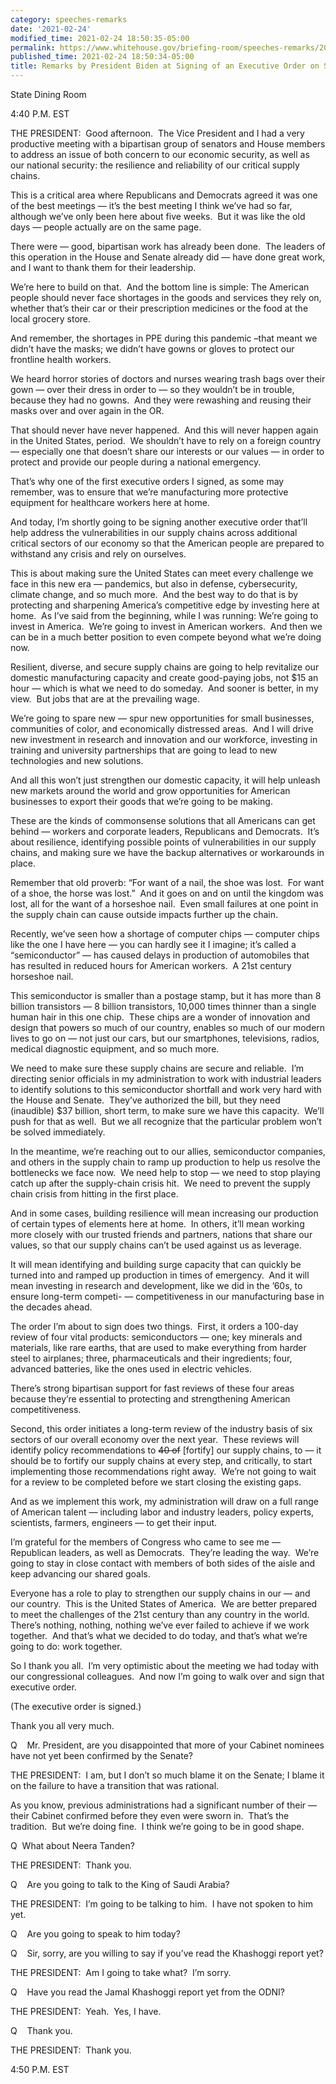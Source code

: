 ```yaml
---
category: speeches-remarks
date: '2021-02-24'
modified_time: 2021-02-24 18:50:35-05:00
permalink: https://www.whitehouse.gov/briefing-room/speeches-remarks/2021/02/24/remarks-by-president-biden-at-signing-of-an-executive-order-on-supply-chains/
published_time: 2021-02-24 18:50:34-05:00
title: Remarks by President Biden at Signing of an Executive Order on Supply Chains
---
```

 
State Dining Room

4:40 P.M. EST

THE PRESIDENT:  Good afternoon.  The Vice President and I had a very
productive meeting with a bipartisan group of senators and House members
to address an issue of both concern to our economic security, as well as
our national security: the resilience and reliability of our critical
supply chains.

This is a critical area where Republicans and Democrats agreed it was
one of the best meetings — it’s the best meeting I think we’ve had so
far, although we’ve only been here about five weeks.  But it was like
the old days — people actually are on the same page. 

There were — good, bipartisan work has already been done.  The leaders
of this operation in the House and Senate already did — have done great
work, and I want to thank them for their leadership.

We’re here to build on that.  And the bottom line is simple: The
American people should never face shortages in the goods and services
they rely on, whether that’s their car or their prescription medicines
or the food at the local grocery store.

And remember, the shortages in PPE during this pandemic –that meant we
didn’t have the masks; we didn’t have gowns or gloves to protect our
frontline health workers.

We heard horror stories of doctors and nurses wearing trash bags over
their gown — over their dress in order to — so they wouldn’t be in
trouble, because they had no gowns.  And they were rewashing and reusing
their masks over and over again in the OR.

That should never have never happened.  And this will never happen again
in the United States, period.  We shouldn’t have to rely on a foreign
country — especially one that doesn’t share our interests or our values
— in order to protect and provide our people during a national
emergency. 

That’s why one of the first executive orders I signed, as some may
remember, was to ensure that we’re manufacturing more protective
equipment for healthcare workers here at home.

And today, I’m shortly going to be signing another executive order
that’ll help address the vulnerabilities in our supply chains across
additional critical sectors of our economy so that the American people
are prepared to withstand any crisis and rely on ourselves.

This is about making sure the United States can meet every challenge we
face in this new era — pandemics, but also in defense, cybersecurity,
climate change, and so much more.  And the best way to do that is by
protecting and sharpening America’s competitive edge by investing here
at home.  As I’ve said from the beginning, while I was running: We’re
going to invest in America.  We’re going to invest in American workers. 
And then we can be in a much better position to even compete beyond what
we’re doing now.

Resilient, diverse, and secure supply chains are going to help
revitalize our domestic manufacturing capacity and create good-paying
jobs, not $15 an hour — which is what we need to do someday.  And sooner
is better, in my view.  But jobs that are at the prevailing wage. 

We’re going to spare new — spur new opportunities for small businesses,
communities of color, and economically distressed areas.  And I will
drive new investment in research and innovation and our workforce,
investing in training and university partnerships that are going to lead
to new technologies and new solutions. 

And all this won’t just strengthen our domestic capacity, it will help
unleash new markets around the world and grow opportunities for American
businesses to export their goods that we’re going to be making. 

These are the kinds of commonsense solutions that all Americans can get
behind — workers and corporate leaders, Republicans and Democrats.  It’s
about resilience, identifying possible points of vulnerabilities in our
supply chains, and making sure we have the backup alternatives or
workarounds in place. 

Remember that old proverb: “For want of a nail, the shoe was lost.  For
want of a shoe, the horse was lost.”  And it goes on and on until the
kingdom was lost, all for the want of a horseshoe nail.  Even small
failures at one point in the supply chain can cause outside impacts
further up the chain. 

Recently, we’ve seen how a shortage of computer chips — computer chips
like the one I have here — you can hardly see it I imagine; it’s called
a “semiconductor” — has caused delays in production of automobiles that
has resulted in reduced hours for American workers.  A 21st century
horseshoe nail. 

This semiconductor is smaller than a postage stamp, but it has more than
8 billion transistors — 8 billion transistors, 10,000 times thinner than
a single human hair in this one chip.  These chips are a wonder of
innovation and design that powers so much of our country, enables so
much of our modern lives to go on — not just our cars, but our
smartphones, televisions, radios, medical diagnostic equipment, and so
much more.

We need to make sure these supply chains are secure and reliable.  I’m
directing senior officials in my administration to work with industrial
leaders to identify solutions to this semiconductor shortfall and work
very hard with the House and Senate.  They’ve authorized the bill, but
they need (inaudible) $37 billion, short term, to make sure we have this
capacity.  We’ll push for that as well.  But we all recognize that the
particular problem won’t be solved immediately. 

In the meantime, we’re reaching out to our allies, semiconductor
companies, and others in the supply chain to ramp up production to help
us resolve the bottlenecks we face now.  We need help to stop — we need
to stop playing catch up after the supply-chain crisis hit.  We need to
prevent the supply chain crisis from hitting in the first place. 

And in some cases, building resilience will mean increasing our
production of certain types of elements here at home.  In others, it’ll
mean working more closely with our trusted friends and partners, nations
that share our values, so that our supply chains can’t be used against
us as leverage. 

It will mean identifying and building surge capacity that can quickly be
turned into and ramped up production in times of emergency.  And it will
mean investing in research and development, like we did in the ’60s, to
ensure long-term competi- — competitiveness in our manufacturing base in
the decades ahead.

The order I’m about to sign does two things.  First, it orders a 100-day
review of four vital products: semiconductors — one; key minerals and
materials, like rare earths, that are used to make everything from
harder steel to airplanes; three, pharmaceuticals and their ingredients;
four, advanced batteries, like the ones used in electric vehicles.

There’s strong bipartisan support for fast reviews of these four areas
because they’re essential to protecting and strengthening American
competitiveness.

Second, this order initiates a long-term review of the industry basis of
six sectors of our overall economy over the next year.  These reviews
will identify policy recommendations to <s>40 of</s> \[fortify\] our
supply chains, to — it should be to fortify our supply chains at every
step, and critically, to start implementing those recommendations right
away.  We’re not going to wait for a review to be completed before we
start closing the existing gaps. 

And as we implement this work, my administration will draw on a full
range of American talent — including labor and industry leaders, policy
experts, scientists, farmers, engineers — to get their input. 

I’m grateful for the members of Congress who came to see me — Republican
leaders, as well as Democrats.  They’re leading the way.  We’re going to
stay in close contact with members of both sides of the aisle and keep
advancing our shared goals. 

Everyone has a role to play to strengthen our supply chains in our — and
our country.  This is the United States of America.  We are better
prepared to meet the challenges of the 21st century than any country in
the world.  There’s nothing, nothing, nothing we’ve ever failed to
achieve if we work together.  And that’s what we decided to do today,
and that’s what we’re going to do: work together. 

So I thank you all.  I’m very optimistic about the meeting we had today
with our congressional colleagues.  And now I’m going to walk over and
sign that executive order.

(The executive order is signed.)

Thank you all very much.

Q    Mr. President, are you disappointed that more of your Cabinet
nominees have not yet been confirmed by the Senate?

THE PRESIDENT:  I am, but I don’t so much blame it on the Senate; I
blame it on the failure to have a transition that was rational. 

As you know, previous administrations had a significant number of their
— their Cabinet confirmed before they even were sworn in.  That’s the
tradition.  But we’re doing fine.  I think we’re going to be in good
shape.

Q  What about Neera Tanden?

THE PRESIDENT:  Thank you.

Q    Are you going to talk to the King of Saudi Arabia?

THE PRESIDENT:  I’m going to be talking to him.  I have not spoken to
him yet.

Q    Are you going to speak to him today?

Q    Sir, sorry, are you willing to say if you’ve read the Khashoggi
report yet?

THE PRESIDENT:  Am I going to take what?  I’m sorry.

Q    Have you read the Jamal Khashoggi report yet from the ODNI?

THE PRESIDENT:  Yeah.  Yes, I have.

Q    Thank you.

THE PRESIDENT:  Thank you.

4:50 P.M. EST
